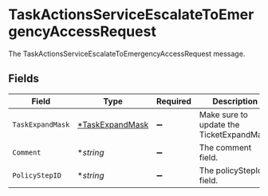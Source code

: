 # TaskActionsServiceEscalateToEmergencyAccessRequest

The TaskActionsServiceEscalateToEmergencyAccessRequest message.


## Fields

| Field                                                    | Type                                                     | Required                                                 | Description                                              |
| -------------------------------------------------------- | -------------------------------------------------------- | -------------------------------------------------------- | -------------------------------------------------------- |
| `TaskExpandMask`                                         | [*TaskExpandMask](../../models/shared/taskexpandmask.md) | :heavy_minus_sign:                                       |  Make sure to update the TicketExpandMask<br/>           |
| `Comment`                                                | **string*                                                | :heavy_minus_sign:                                       | The comment field.                                       |
| `PolicyStepID`                                           | **string*                                                | :heavy_minus_sign:                                       | The policyStepId field.                                  |